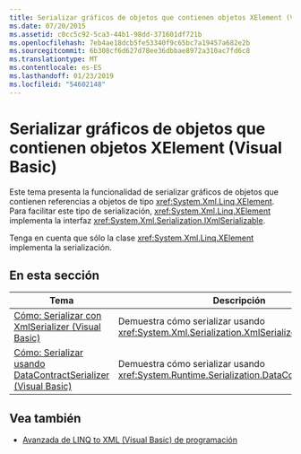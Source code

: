 ```yaml
---
title: Serializar gráficos de objetos que contienen objetos XElement (Visual Basic)
ms.date: 07/20/2015
ms.assetid: c0cc5c92-5ca3-44b1-98dd-371601df721b
ms.openlocfilehash: 7eb4ae18dcb5fe53340f9c65bc7a19457a682e2b
ms.sourcegitcommit: 6b308cf6d627d78ee36dbbae8972a310ac7fd6c8
ms.translationtype: MT
ms.contentlocale: es-ES
ms.lasthandoff: 01/23/2019
ms.locfileid: "54602148"
---
```

# <a name="serializing-object-graphs-that-contain-xelement-objects-visual-basic"></a>Serializar gráficos de objetos que contienen objetos XElement (Visual Basic)
Este tema presenta la funcionalidad de serializar gráficos de objetos que contienen referencias a objetos de tipo <xref:System.Xml.Linq.XElement>. Para facilitar este tipo de serialización, <xref:System.Xml.Linq.XElement> implementa la interfaz <xref:System.Xml.Serialization.IXmlSerializable>.  
  
 Tenga en cuenta que sólo la clase <xref:System.Xml.Linq.XElement> implementa la serialización.  
  
## <a name="in-this-section"></a>En esta sección  
  
|Tema|Descripción|  
|-----------|-----------------|  
|[Cómo: Serializar con XmlSerializer (Visual Basic)](../../../../visual-basic/programming-guide/concepts/linq/how-to-serialize-using-xmlserializer.md)|Demuestra cómo serializar usando <xref:System.Xml.Serialization.XmlSerializer>.|  
|[Cómo: Serializar usando DataContractSerializer (Visual Basic)](../../../../visual-basic/programming-guide/concepts/linq/how-to-serialize-using-datacontractserializer.md)|Demuestra cómo serializar usando <xref:System.Runtime.Serialization.DataContractSerializer>.|  
  
## <a name="see-also"></a>Vea también
- [Avanzada de LINQ to XML (Visual Basic) de programación](../../../../visual-basic/programming-guide/concepts/linq/advanced-linq-to-xml-programming.md)
